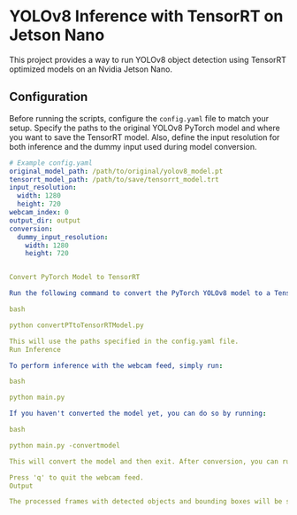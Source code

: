 # YOLOv8 Inference with TensorRT on Jetson Nano

This project provides a way to run YOLOv8 object detection using TensorRT optimized models on an Nvidia Jetson Nano.

## Configuration

Before running the scripts, configure the `config.yaml` file to match your setup. Specify the paths to the original YOLOv8 PyTorch model and where you want to save the TensorRT model. Also, define the input resolution for both inference and the dummy input used during model conversion.

```yaml
# Example config.yaml
original_model_path: /path/to/original/yolov8_model.pt
tensorrt_model_path: /path/to/save/tensorrt_model.trt
input_resolution:
  width: 1280
  height: 720
webcam_index: 0
output_dir: output
conversion:
  dummy_input_resolution:
    width: 1280
    height: 720


Convert PyTorch Model to TensorRT

Run the following command to convert the PyTorch YOLOv8 model to a TensorRT model:

bash

python convertPTtoTensorRTModel.py

This will use the paths specified in the config.yaml file.
Run Inference

To perform inference with the webcam feed, simply run:

bash

python main.py

If you haven't converted the model yet, you can do so by running:

bash

python main.py -convertmodel

This will convert the model and then exit. After conversion, you can run the main.py script again to start the webcam feed and inference.

Press 'q' to quit the webcam feed.
Output

The processed frames with detected objects and bounding boxes will be saved in the directory specified by output_dir in the config.yaml file.